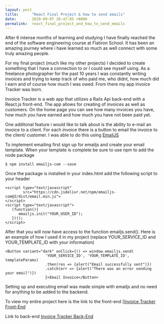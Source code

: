 ```yaml
---
layout: post
title:      "React Final Project & how to send emails"
date:       2020-09-07 20:47:05 +0000
permalink:  react_final_project_and_how_to_send_emails
---
```



After 6 intense months of learning and studying I have finally reached the end of the software engineering course at Flatiron School. It has been an amazing journey where i have learned so much as well connect with some truly amazing people.

For my final project (much like my other projects) I decided to create something that I have a connection to or I could see myself using. As a freelance photographer for the past 10 years I was constantly writing invoices and trying to keep track of who paid me, who didnt, how much did I earn and of course how much I was owed. From there my app Invoice Tracker was born.

Invoice Tracker is a web app that utilizes a Rails Api back-end with a React.js front-end. The app allows for creating of invoices as well as customers. On the home page you can see how many invoices you have, how much you have earned and how much you have not been paid yet.

One additonal feature i would like to talk about is the ability to e-mail an invoice to a client. For each invoice there is a button to email the invoice to the client/ customer. I was able to do this using [EmailJS](https://www.emailjs.com)

To implement emailing first sign up for emailjs and create your email template. When your template is complete be sure to use npm to add the node package 
```
$ npm install emailjs-com --save
```

Once the package is installed in your index.html add the following script to your header
```
<script type="text/javascript"
        src="https://cdn.jsdelivr.net/npm/emailjs-com@2/dist/email.min.js">
</script>
<script type="text/javascript">
   (function(){
      emailjs.init("YOUR_USER_ID");
   })();
</script>
```

After that you will now have access to the function emailjs.send(). Here is an example of how I used it in my project (replace YOUR_SERVICE_ID and YOUR_TEMPLATE_ID with your information)
```
<Button variant="dark" onClick={() => window.emailjs.send(
                  'YOUR_SERVICE_ID', 'YOUR_TEMPLATE_ID', templateParams)
                  .then(res => {alert("Email successfully sent")})
                  .catch(err => {alert("There was an error sending your email")})
                  }>Email Invoice</Button>
```

Setting up and executing email was made simple with emailjs and no need for anything to be added to the backend.

To view my entire project here is the link to the front-end [[Invoice Tracker Front-End](https://github.com/mattenbar/invoices-frontend)

Link to back-end [Invoice Tracker Back-End](https://github.com/mattenbar/invoices-backend)
